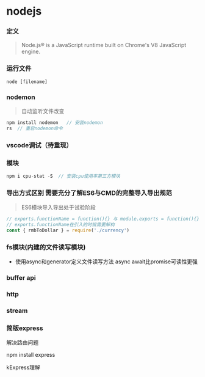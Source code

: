 # nodejs

### 定义
> Node.js® is a JavaScript runtime built on Chrome's V8 JavaScript engine.

### 运行文件
`node [filename]`

### nodemon
> 自动监听文件改变
```javascript
npm install nodemon   // 安装nodemon
rs  // 重启nodemon命令
```

### vscode调试（待重现）

### 模块
```js
npm i cpu-stat -S  // 安装cpu使用率第三方模块
```

### 导出方式区别 需要充分了解ES6与CMD的完整导入导出规范
> ES6模块导入导出处于试验阶段
```js
// exports.functionName = function(){} 与 module.exports = function(){} 的区别：
// exports.functionName在引入的时候需要解构
const { rmbToDollar } = require('./currency')
```

### fs模块(内建的文件读写模块)
- 使用async和generator定义文件读写方法
async await比promise可读性更强

### buffer api

### http

### stream


### 简版express
解决路由问题 

npm install express

kExpress理解